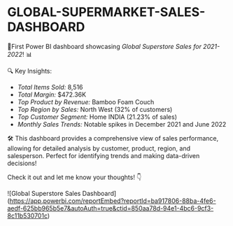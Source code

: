 # GLOBAL-SUPERMARKET-SALES-DASHBOARD

🚀First Power BI dashboard showcasing *Global Superstore Sales for 2021-2022*! 📊

🔍 Key Insights:
- *Total Items Sold:* 8,516
- *Total Margin:* $472.36K
- *Top Product by Revenue:* Bamboo Foam Couch
- *Top Region by Sales:* North West (32% of customers)
- *Top Customer Segment:* Home INDIA (21.23% of sales)
- *Monthly Sales Trends:* Notable spikes in December 2021 and June 2022

🛠 This dashboard provides a comprehensive view of sales performance, allowing for detailed analysis by customer, product, region, and salesperson. Perfect for identifying trends and making data-driven decisions!

Check it out and let me know your thoughts! 👇

![Global Superstore Sales Dashboard] (https://app.powerbi.com/reportEmbed?reportId=ba917806-88ba-4fe6-aedf-625bb965b5e7&autoAuth=true&ctid=850aa78d-94e1-4bc6-9cf3-8c11b530701c)
